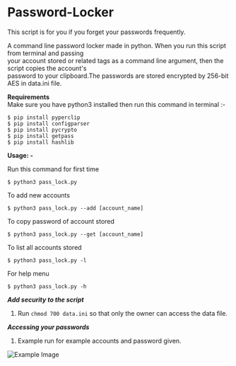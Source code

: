# Password-Locker

This script is for you if you forget your passwords frequently.

A command line password locker made in python. When you run this script from terminal and passing  
your account stored or related tags as a command line argument, then the script copies the account's  
password to your clipboard.The passwords are stored encrypted by 256-bit AES in data.ini file.

**Requirements**  
Make sure you have python3 installed then run this command in terminal :-
```
$ pip install pyperclip
$ pip install configparser
$ pip install pycrypto
$ pip install getpass
$ pip install hashlib
```

**Usage: -**  

Run this command for first time
```
$ python3 pass_lock.py
```

To add new accounts
```
$ python3 pass_lock.py --add [account_name]
```

To copy password of account stored
```
$ python3 pass_lock.py --get [account_name]
```

To list all accounts stored
```
$ python3 pass_lock.py -l
```

For help menu
```
$ python3 pass_lock.py -h
```


*****Add security to the script*****
1. Run ```chmod 700 data.ini``` so that only the owner can access the data file.

*****Accessing your passwords*****
1. Example run for example accounts and password given.

![Example Image](https://raw.githubusercontent.com/vaithak/Password-Locker/master/example.png)
